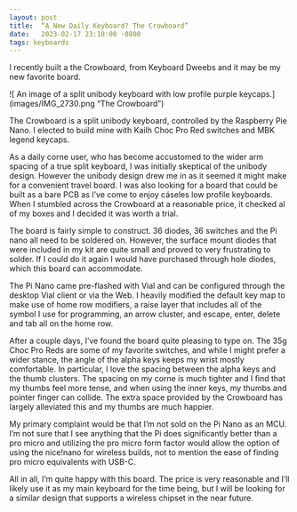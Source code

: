 ```yaml
---
layout: post
title:  “A New Daily Keyboard? The Crowboard”
date:   2023-02-17 23:18:00 -0800
tags: keyboards
---
```


I recently built a the Crowboard, from Keyboard Dweebs and it may be my new favorite board.

![ An image of a split unibody keyboard with low profile purple keycaps.](images/IMG_2730.png “The Crowboard”)

The Crowboard is a split unibody keyboard, controlled by the Raspberry Pie Nano. I elected to build mine with Kailh Choc Pro Red switches and MBK legend keycaps.

As a daily corne user, who has become accustomed to the wider arm spacing of a true split keyboard, I was initially skeptical of the unibody design. However the unibody design drew me in as it seemed it might make for a convenient travel board. I was also looking for a board that could be built as a bare PCB as I’ve come to enjoy cáseles low profile keyboards. When I stumbled across the Crowboard at a reasonable price, it checked al of my boxes and I decided it was worth a trial.

The board is fairly simple to construct. 36 diodes, 36 switches and the Pi nano all need to be soldered on. However, the surface mount diodes that were included in my kit are quite small and proved to very frustrating to solder. If I could do it again I would have purchased through hole diodes, which this board can accommodate.

The Pi Nano came pre-flashed with Vial and can be configured through the desktop Vial client or via the Web. I heavily modified the default key map to make use of home row modifiers, a raise layer that includes all of the symbol I use for programming, an arrow cluster, and escape, enter, delete and tab all on the home row.

After a couple days, I’ve found the board quite pleasing to type on. The 35g Choc Pro Reds are some of my favorite switches, and while I might prefer a wider stance, the angle of the alpha keys keeps my wrist mostly comfortable. In particular, I love the spacing between the alpha keys and the thumb clusters. The spacing on my corne is much tighter and I find that my thumbs feel more tense, and when using the inner keys, my thumbs and pointer finger can collide. The extra space provided by the Crowboard has largely alleviated this and my thumbs are much happier.

My primary complaint would be that I’m not sold on the Pi Nano as an MCU. I’m not sure that I see anything that the Pi does significantly better than a pro micro and utilizing the pro micro form factor would allow the option of using the nice!nano for wireless builds, not to mention the ease of finding pro micro equivalents with USB-C.

All in all, I’m quite happy with this board. The price is very reasonable and I’ll likely use it as my main keyboard for the time being, but I will be looking for a similar design that supports a wireless chipset in the near future.  